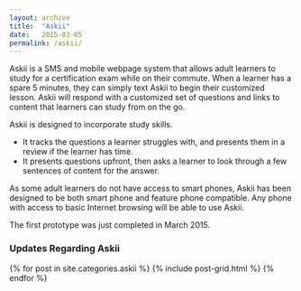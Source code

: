 ```yaml
---
layout: archive
title:  "Askii"
date:   2015-03-05
permalink: /askii/
---
```


Askii is a SMS and mobile webpage system that allows adult learners to study for a certification exam while on their commute. When a learner has a spare 5 minutes, they can simply text Askii to begin their customized lesson. Askii will respond with a customized set of questions and links to content that learners can study from on the go.

Askii is designed to incorporate study skills. 

- It tracks the questions a learner struggles with, and presents them in a review if the learner has time. 
- It presents questions upfront, then asks a learner to look through a few sentences of content for the answer.

As some adult learners do not have access to smart phones, Askii has been designed to be both smart phone and feature phone compatible. Any phone with access to basic Internet browsing will be able to use Askii.

The first prototype was just completed in March 2015.

### Updates Regarding Askii

<div class="tiles">
    {% for post in site.categories.askii %}
        {% include post-grid.html %}
    {% endfor %}
</div>